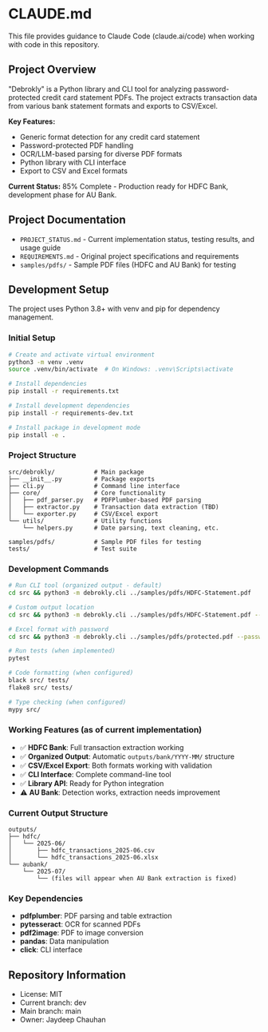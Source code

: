 # CLAUDE.md

This file provides guidance to Claude Code (claude.ai/code) when working with code in this repository.

## Project Overview

"Debrokly" is a Python library and CLI tool for analyzing password-protected credit card statement PDFs. The project extracts transaction data from various bank statement formats and exports to CSV/Excel.

**Key Features:**
- Generic format detection for any credit card statement
- Password-protected PDF handling
- OCR/LLM-based parsing for diverse PDF formats
- Python library with CLI interface
- Export to CSV and Excel formats

**Current Status:** 85% Complete - Production ready for HDFC Bank, development phase for AU Bank.

## Project Documentation

- `PROJECT_STATUS.md` - Current implementation status, testing results, and usage guide
- `REQUIREMENTS.md` - Original project specifications and requirements
- `samples/pdfs/` - Sample PDF files (HDFC and AU Bank) for testing

## Development Setup

The project uses Python 3.8+ with venv and pip for dependency management.

### Initial Setup
```bash
# Create and activate virtual environment
python3 -m venv .venv
source .venv/bin/activate  # On Windows: .venv\Scripts\activate

# Install dependencies
pip install -r requirements.txt

# Install development dependencies
pip install -r requirements-dev.txt

# Install package in development mode
pip install -e .
```

### Project Structure
```
src/debrokly/           # Main package
├── __init__.py         # Package exports
├── cli.py              # Command line interface
├── core/               # Core functionality
│   ├── pdf_parser.py   # PDFPlumber-based PDF parsing
│   ├── extractor.py    # Transaction data extraction (TBD)
│   └── exporter.py     # CSV/Excel export
└── utils/              # Utility functions
    └── helpers.py      # Date parsing, text cleaning, etc.

samples/pdfs/           # Sample PDF files for testing
tests/                  # Test suite
```

### Development Commands
```bash
# Run CLI tool (organized output - default)
cd src && python3 -m debrokly.cli ../samples/pdfs/HDFC-Statement.pdf

# Custom output location
cd src && python3 -m debrokly.cli ../samples/pdfs/HDFC-Statement.pdf --output ../my_file.csv --no-organized

# Excel format with password
cd src && python3 -m debrokly.cli ../samples/pdfs/protected.pdf --password mypass --format excel

# Run tests (when implemented)
pytest

# Code formatting (when configured)
black src/ tests/
flake8 src/ tests/

# Type checking (when configured)
mypy src/
```

### Working Features (as of current implementation)
- ✅ **HDFC Bank**: Full transaction extraction working
- ✅ **Organized Output**: Automatic `outputs/bank/YYYY-MM/` structure
- ✅ **CSV/Excel Export**: Both formats working with validation
- ✅ **CLI Interface**: Complete command-line tool
- ✅ **Library API**: Ready for Python integration
- ⚠️ **AU Bank**: Detection works, extraction needs improvement

### Current Output Structure
```
outputs/
├── hdfc/
│   └── 2025-06/
│       ├── hdfc_transactions_2025-06.csv
│       └── hdfc_transactions_2025-06.xlsx
└── aubank/
    └── 2025-07/
        └── (files will appear when AU Bank extraction is fixed)
```

### Key Dependencies
- **pdfplumber**: PDF parsing and table extraction
- **pytesseract**: OCR for scanned PDFs  
- **pdf2image**: PDF to image conversion
- **pandas**: Data manipulation
- **click**: CLI interface

## Repository Information

- License: MIT
- Current branch: dev
- Main branch: main
- Owner: Jaydeep Chauhan